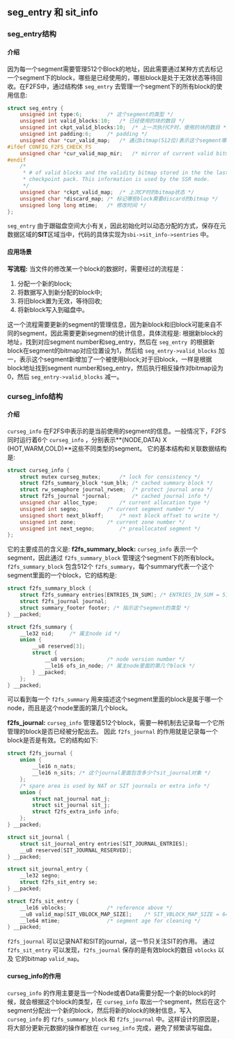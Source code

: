 ## seg_entry 和 sit_info

### seg_entry结构
#### 介绍
因为每一个segment需要管理512个Block的地址，因此需要通过某种方式去标记一个segment下的block，哪些是已经使用的，哪些block是处于无效状态等待回收。在F2FS中，通过结构体 `seg_entry` 去管理一个segment下的所有block的使用信息:

```c
struct seg_entry {
	unsigned int type:6;		/* 这个segment的类型 */
	unsigned int valid_blocks:10;	/* 已经使用的块的数目 */
	unsigned int ckpt_valid_blocks:10;	/* 上一次执行CP时，使用的块的数目 */
	unsigned int padding:6;		/* padding */
	unsigned char *cur_valid_map;	/* 通过bitmap(512位)表示这个segment哪些被使用，哪些没使用 */
#ifdef CONFIG_F2FS_CHECK_FS
	unsigned char *cur_valid_map_mir;	/* mirror of current valid bitmap */
#endif
	/*
	 * # of valid blocks and the validity bitmap stored in the the last
	 * checkpoint pack. This information is used by the SSR mode.
	 */
	unsigned char *ckpt_valid_map;	/* 上次CP时的bitmap状态 */
	unsigned char *discard_map; /* 标记哪些block需要discard的bitmap */
	unsigned long long mtime;	/* 修改时间 */
};
```

`seg_entry` 由于跟磁盘空间大小有关，因此初始化时以动态分配的方式，保存在元数据区域的**SIT**区域当中，代码的具体实现为`sbi->sit_info->sentries` 中。

#### 应用场景
**写流程:** 当文件的修改某一个block的数据时，需要经过的流程是：
1) 分配一个新的block; 
2) 将数据写入到新分配的block中; 
3) 将旧block置为无效，等待回收; 
4) 将新block写入到磁盘中。

这一个流程需要更新的segment的管理信息，因为新block和旧block可能来自不同的segment，因此需要更新segment的统计信息，具体流程是: 根据新block的地址，找到对应segment number和seg_entry，然后在 `seg_entry `的根据新block在segment的bitmap对应位置设为1，然后给 `seg_entry->valid_blocks` 加一，表示这个segment新增加了一个被使用block;对于旧block，一样是根据block地址找到segment number和seg_entry，然后执行相反操作对bitmap设为0，然后 `seg_entry->valid_blocks` 减一。

### curseg_info结构
#### 介绍
`curseg_info` 在F2FS中表示的是当前使用的segment的信息。一般情况下，F2FS同时运行着6个 `curseg_info` ，分别表示**(NODE,DATA) X (HOT,WARM,COLD)**这些不同类型的segment。 它的基本结构和关联数据结构是:
```c
struct curseg_info {
	struct mutex curseg_mutex;		/* lock for consistency */
	struct f2fs_summary_block *sum_blk;	/* cached summary block */
	struct rw_semaphore journal_rwsem;	/* protect journal area */
	struct f2fs_journal *journal;		/* cached journal info */
	unsigned char alloc_type;		/* current allocation type */
	unsigned int segno;			/* current segment number */
	unsigned short next_blkoff;		/* next block offset to write */
	unsigned int zone;			/* current zone number */
	unsigned int next_segno;		/* preallocated segment */
};
```
它的主要成员的含义是:
**f2fs_summary_block:** `curseg_info` 表示一个segment，因此通过 `f2fs_summary_block` 管理这个segment下的所有block。 `f2fs_summary_block` 包含512个 `f2fs_summary`，每个summary代表一个这个segment里面的一个block，它的结构是:
```c
struct f2fs_summary_block {
	struct f2fs_summary entries[ENTRIES_IN_SUM]; /* ENTRIES_IN_SUM = 512 表示被管理的512个块 */
	struct f2fs_journal journal;
	struct summary_footer footer; /* 指示这个segment的类型 */
} __packed;

struct f2fs_summary {
	__le32 nid;		/* 属主node id */
	union {
		__u8 reserved[3];
		struct {
			__u8 version;		/* node version number */
			__le16 ofs_in_node;	/* 属主node里面的第几个block */
		} __packed;
	};
} __packed;

```
可以看到每一个 `f2fs_summary` 用来描述这个segment里面的block是属于哪一个node，而且是这个node里面的第几个block。

**f2fs_journal:** `curseg_info` 管理着512个block，需要一种机制去记录每一个它所管理的block是否已经被分配出去。 因此 `f2fs_journal` 的作用就是记录每一个block是否是有效。它的结构如下:
```c
struct f2fs_journal {
	union {
		__le16 n_nats;
		__le16 n_sits; /* 这个journal里面包含多少个sit_journal对象 */
	};
	/* spare area is used by NAT or SIT journals or extra info */
	union {
		struct nat_journal nat_j;
		struct sit_journal sit_j;
		struct f2fs_extra_info info;
	};
} __packed;

struct sit_journal {
	struct sit_journal_entry entries[SIT_JOURNAL_ENTRIES];
	__u8 reserved[SIT_JOURNAL_RESERVED];
} __packed;

struct sit_journal_entry {
	__le32 segno;
	struct f2fs_sit_entry se;
} __packed;

struct f2fs_sit_entry {
	__le16 vblocks;				/* reference above */
	__u8 valid_map[SIT_VBLOCK_MAP_SIZE];	/* SIT_VBLOCK_MAP_SIZE = 64，64 * 8 = 512 可以表示每一个块的valid状态 */
	__le64 mtime;				/* segment age for cleaning */
} __packed;
```
`f2fs_journal` 可以记录NAT和SIT的journal，这一节只关注SIT的作用。 通过 `f2fs_sit_entry` 可以发现，`f2fs_journal` 保存的是有效block的数目 `vblocks` 以及 它的bitmap `valid_map`。 

#### curseg_info的作用
`curseg_info` 的作用主要是当一个Node或者Data需要分配一个新的block的时候，就会根据这个block的类型，在 `curseg_info` 取出一个segment，然后在这个segment分配出一个新的block，然后将新的block的映射信息，写入 `curseg_info` 的 `f2fs_summary_block` 和 `f2fs_journal` 中。这样设计的原因是，将大部分更新元数据的操作都放在 `curseg_info` 完成，避免了频繁读写磁盘。
